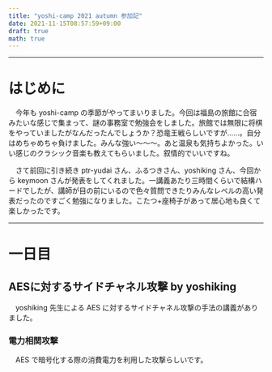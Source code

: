 ```yaml
---
title: "yoshi-camp 2021 autumn 参加記"
date: 2021-11-15T08:57:59+09:00
draft: true
math: true
---
```


---
# はじめに

　今年も yoshi-camp の季節がやってまいりました。今回は福島の旅館に合宿みたいな感じで集まって、謎の事務室で勉強会をしました。旅館では無限に将棋をやっていましたがなんだったんでしょうか？恐竜王戦らしいですが……。自分はめちゃめちゃ負けました。みんな強い〜〜〜。あと温泉も気持ちよかった。いい感じのクラシック音楽も教えてもらいました。叙情的でいいですね。

　さて前回に引き続き ptr-yudai さん、ふるつきさん、yoshiking さん、今回から keymoon さんが発表をしてくれました。一講義あたり三時間くらいで結構ハードでしたが、講師が目の前にいるので色々質問できたりみんなレベルの高い発表だったのですごく勉強になりました。こたつ+座椅子があって居心地も良くて楽しかったです。

---

# 一日目

## AESに対するサイドチャネル攻撃 by yoshiking
　yoshiking 先生による AES に対するサイドチャネル攻撃の手法の講義がありました。

### 電力相関攻撃
　AES で暗号化する際の消費電力を利用した攻撃らしいです。

